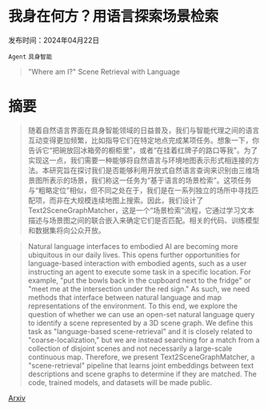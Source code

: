 # 我身在何方？用语言探索场景检索

发布时间：2024年04月22日

`Agent` `具身智能`

> "Where am I?" Scene Retrieval with Language

# 摘要

> 随着自然语言界面在具身智能领域的日益普及，我们与智能代理之间的语言互动变得更加频繁，比如指导它们在特定地点完成某项任务。想象一下，你告诉它“把碗放回冰箱旁的橱柜里”，或者“在挂着红牌子的路口等我”。为了实现这一点，我们需要一种能够将自然语言与环境地图表示形式相连接的方法。本研究旨在探讨我们是否能够利用开放式自然语言查询来识别由三维场景图所表示的场景，我们称这一任务为“基于语言的场景检索”。这项任务与“粗略定位”相似，但不同之处在于，我们是在一系列独立的场所中寻找匹配项，而非在大规模连续地图上搜索。因此，我们设计了Text2SceneGraphMatcher，这是一个“场景检索”流程，它通过学习文本描述与场景图之间的联合嵌入来确定它们是否匹配。相关的代码、训练模型和数据集将向公众开放。

> Natural language interfaces to embodied AI are becoming more ubiquitous in our daily lives. This opens further opportunities for language-based interaction with embodied agents, such as a user instructing an agent to execute some task in a specific location. For example, "put the bowls back in the cupboard next to the fridge" or "meet me at the intersection under the red sign." As such, we need methods that interface between natural language and map representations of the environment. To this end, we explore the question of whether we can use an open-set natural language query to identify a scene represented by a 3D scene graph. We define this task as "language-based scene-retrieval" and it is closely related to "coarse-localization," but we are instead searching for a match from a collection of disjoint scenes and not necessarily a large-scale continuous map. Therefore, we present Text2SceneGraphMatcher, a "scene-retrieval" pipeline that learns joint embeddings between text descriptions and scene graphs to determine if they are matched. The code, trained models, and datasets will be made public.

[Arxiv](https://arxiv.org/abs/2404.14565)